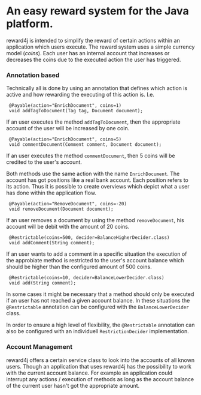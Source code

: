 # An easy reward system for the Java platform. #

reward4j is intended to simplify the reward of certain actions within an application which users execute. The reward system uses a simple currency model (_coins_). Each user has an internal account that increases or decreases the coins due to the executed action the user has triggered.

### Annotation based ###
Technically all is done by using an annotation that defines which action is active and how rewarding the executing of this action is. I.e.

```
 @Payable(action="EnrichDocument", coins=1)
 void addTagToDocument(Tag tag, Document document);
```

If an user executes the method `addTagToDocument`, then the appropriate account of the user will be increased by one coin.

```
 @Payable(action="EnrichDocument", coins=5)
 void commentDocument(Comment comment, Document document);
```

If an user executes the method `commentDocument`, then 5 coins will be credited to the user's account.

Both methods use the same action with the name `EnrichDocument`. The account has got positions like a real bank account. Each position refers to its action. Thus it is possible to create overviews which depict what a user has done within the application flow.

```
 @Payable(action="RemoveDocument", coins=-20)
 void removeDocument(Document document);
```

If an user removes a document by using the method `removeDocument`, his account will be debit with the amount of 20 coins.

```
 @Restrictable(coins=500, decider=BalanceHigherDecider.class)
 void addComment(String comment);
```

If an user wants to add a comment in a specific situation the execution of the approbiate method is restricted to the user's account balance which should be higher than the configured amount of 500 coins.

```
 @Restrictable(coins=10, decider=BalanceLowerDecider.class)
 void add(String comment);
```

In some cases it might be necessary that a method should only be executed if an user has not reached a given account balance. In these situations the `@Restrictable` annotation can be configured with the `BalanceLowerDecider` class.

In order to ensure a high level of flexibility, the `@Restrictable` annotation can also be configured with an individuell `RestrictionDecider` implementation.

### Account Management ###
reward4j offers a certain service class to look into the accounts of all known users. Though an application that uses reward4j has the possibility to work with the current account balance. For example an application could interrupt any actions / execution of methods as long as the account balance of the current user hasn't got the appropriate amount.